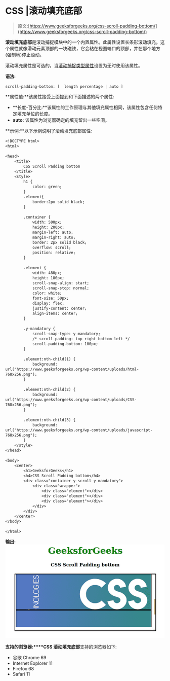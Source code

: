 # CSS |滚动填充底部

> 原文:[https://www.geeksforgeeks.org/css-scroll-padding-bottom/](https://www.geeksforgeeks.org/css-scroll-padding-bottom/)

**滚动填充底部**是滚动捕捉模块中的一个内置属性。此属性设置长条形滚动填充。这个属性就像滑动元素顶部的一块磁铁，它会粘在视图端口的顶部，并在那个地方(强制地)停止滚动。

滚动填充属性是可选的，当[滚动捕捉类型属性](https://www.geeksforgeeks.org/css-scroll-snap-type/)设置为无时使用该属性。

**语法:**

```
scroll-padding-bottom: [  length percentage | auto ]
```

**属性值:**该属性接受上面提到和下面描述的两个属性:

*   **长度-百分比:**该属性的工作原理与其他填充属性相同，该属性包含任何特定填充单位的长度。
*   **auto:** 该属性为浏览器确定的填充留出一些空间。

**示例:**以下示例说明了滚动填充底部属性:

```
<!DOCTYPE html> 
<html> 

<head> 
    <title> 
        CSS Scroll Padding bottom
    </title> 
    <style> 
        h1 { 
            color: green; 
        }
        .element{
            border:2px solid black;
        }

        .container { 
            width: 500px; 
            height: 200px; 
            margin-left: auto; 
            margin-right: auto; 
            border: 2px solid black; 
            overflow: scroll; 
            position: relative; 
        } 

        .element { 
            width: 480px; 
            height: 180px; 
            scroll-snap-align: start; 
            scroll-snap-stop: normal; 
            color: white; 
            font-size: 50px; 
            display: flex; 
            justify-content: center; 
            align-items: center; 
        } 

        .y-mandatory { 
            scroll-snap-type: y mandatory;
            /* scroll-padding: top right bottom left */ 
            scroll-padding-bottom: 100px;
        } 

        .element:nth-child(1) { 
            background: 
url("https://www.geeksforgeeks.org/wp-content/uploads/html-768x256.png"); 
        } 

        .element:nth-child(2) { 
            background: 
url("https://www.geeksforgeeks.org/wp-content/uploads/CSS-768x256.png"); 
        } 

        .element:nth-child(3) { 
            background: 
url("https://www.geeksforgeeks.org/wp-content/uploads/javascript-768x256.png"); 
        } 
    </style> 
</head> 

<body> 
    <center> 
        <h1>GeeksforGeeks</h1> 
        <h4>CSS Scroll Padding bottom</h4> 
        <div class="container y-scroll y-mandatory"> 
            <div class="wrapper"> 
                <div class="element"></div> 
                <div class="element"></div> 
                <div class="element"></div> 
            </div> 
        </div> 
    </center> 
</body> 

</html>                    

```

**输出:**
![](img/b59468c1a6f522c78763c2d053cc3688.png)

**支持的浏览器:****CSS 滚动填充底部**支持的浏览器如下:

*   谷歌 Chrome 69
*   Internet Explorer 11
*   Firefox 68
*   Safari 11